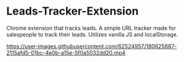 # Leads-Tracker-Extension
Chrome extension that tracks leads.
A simple URL tracker made for salespeople to track their leads. Utilizes vanilla JS and localStorage.


https://user-images.githubusercontent.com/62524957/180625687-2115afd5-01bc-4e0b-a15e-5f0a5032dd20.mp4

